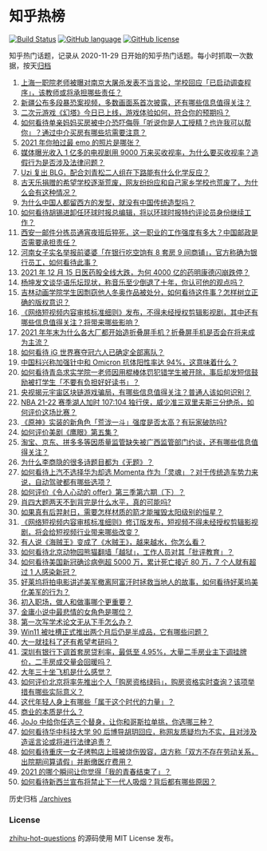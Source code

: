 # 知乎热榜
[![Build Status](https://github.com/ToWeLong/zhihu-hot-questions/workflows/CI/badge.svg)](https://github.com/ToWeLong/zhihu-hot-questions/actions)
[![GitHub language](https://img.shields.io/badge/language-golang-orange.svg)](https://golang.org/)
[![GitHub license](https://img.shields.io/github/license/ToWeLong/zhihu-hot-questions)](https://github.com/ToWeLong/zhihu-hot-questions/blob/main/LICENSE)

知乎热门话题，记录从 2020-11-29 日开始的知乎热门话题。每小时抓取一次数据，按天[归档](./archives)

<!-- BEGIN -->

1. [上海一职院老师被曝对南京大屠杀发表不当言论，学校回应「已启动调查程序」，该教师或将承担哪些责任？](https://www.zhihu.com/question/506361711)
1. [新疆公布多段暴恐案视频，多数画面系首次披露，还有哪些信息值得关注？](https://www.zhihu.com/question/505894448)
1. [二次元游戏《幻塔》今日已上线，游戏体验如何，符合你的预期吗？](https://www.zhihu.com/question/506206168)
1. [如何看待单亲妈妈买房被中介恐吓侮辱「听说你是人工授精？也许我可以帮你」？通过中介买房有哪些坑需要注意？](https://www.zhihu.com/question/506350667)
1. [2021 年你拍过最 emo 的照片是哪张？](https://www.zhihu.com/question/505047679)
1. [媒体曝光收入 1 亿多的电视剧用 9000 万来买收视率，为什么要买收视率？造假行为是否涉及法律问题？](https://www.zhihu.com/question/506171562)
1. [Uzi 复出 BLG，配合刘青松二人组在下路能有什么化学反应？](https://www.zhihu.com/question/506213542)
1. [古天乐捐赠的希望学校逐渐荒废，网友纷纷应和自己家乡学校也荒废了，为什么会有这种情况？](https://www.zhihu.com/question/506176235)
1. [为什么中国人都留西方的发型，就没有中国传统造型吗？](https://www.zhihu.com/question/497907743)
1. [如何看待胡锡进卸任环球时报总编辑，将以环球时报特约评论员身份继续工作？](https://www.zhihu.com/question/506413204)
1. [西安一邮件分拣员通宵夜班后猝死，这一职业的工作强度有多大？中国邮政是否需要承担责任？](https://www.zhihu.com/question/506381396)
1. [河南女子实名举报前婆婆「在银行吃空饷有 8 套房 9 间商铺」，官方称确为银行员工，如何看待此事？](https://www.zhihu.com/question/506206026)
1. [2021 年 12 月 15 日医药股全线大跌，为何 4000 亿的药明康德闪崩跌停？](https://www.zhihu.com/question/506239888)
1. [杨坤发文谈华语乐坛现状，称音乐至少倒退了十年，你认可他的观点吗？](https://www.zhihu.com/question/506024264)
1. [吉林动画学院学生因剽窃他人冬奥作品被处分，如何看待这件事？怎样树立正确的版权意识？](https://www.zhihu.com/question/506150530)
1. [《网络短视频内容审核标准细则》发布，不得未经授权剪辑影视剧，其中还有哪些信息值得关注？将带来哪些影响？](https://www.zhihu.com/question/506309325)
1. [2021 年年末为什么各大厂都开始造折叠屏手机？折叠屏手机是否会在将来成为主流？](https://www.zhihu.com/question/505973018)
1. [如何看待 iG 世界赛夺冠六人已确定全部离队？](https://www.zhihu.com/question/506165127)
1. [中国科兴称加强针中和 Omicron 抗体阳性率达 94%，这意味着什么？](https://www.zhihu.com/question/506244284)
1. [如何看待青岛求实学院一老师因用棍棒体罚犯错学生被开除，事后却发短信鼓励被打学生「不要有负担好好读书」？](https://www.zhihu.com/question/505059742)
1. [央视揭元宇宙区块链游戏骗局，有哪些信息值得关注？普通人该如何识别？](https://www.zhihu.com/question/505921344)
1. [NBA 21-22 赛季湖人加时 107:104 独行侠，威少准三双里夫斯三分绝杀，如何评价这场比赛？](https://www.zhihu.com/question/506347414)
1. [《原神》实装的新角色「荒泷一斗」强度是否太高？有玩家破防吗?](https://www.zhihu.com/question/506112571)
1. [如何评价美剧《鹰眼》第五集？](https://www.zhihu.com/question/506232450)
1. [淘宝、京东、拼多多等因质量监管缺失被广西监管部门约谈，还有哪些信息值得关注？](https://www.zhihu.com/question/506176873)
1. [为什么李商隐的很多诗题目都为《无题》？](https://www.zhihu.com/question/306052528)
1. [如何看待上汽不选择华为却选 Momenta 作为「灵魂」？对于传统造车势力来说，自动驾驶都有哪些选项？](https://www.zhihu.com/question/470581531)
1. [如何评价《令人心动的 offer》第三季第六期（下）？](https://www.zhihu.com/question/505446147)
1. [肖四大题两天不到背完是什么水平，真的可能吗?](https://www.zhihu.com/question/361215507)
1. [如果真有后羿射日，需要怎样材质的箭才能摧毁太阳级别的恒星？](https://www.zhihu.com/question/497707055)
1. [《网络短视频内容审核标准细则》修订版发布，短视频不得未经授权剪辑影视剧，将会给短视频行业带来哪些改变？](https://www.zhihu.com/question/506292825)
1. [有人说《海贼王》变成了《水贼王》，越来越水，你怎么看？](https://www.zhihu.com/question/503861802)
1. [如何看待北京动物园熊猫翻墙「越狱」，工作人员对其「批评教育」？](https://www.zhihu.com/question/506267595)
1. [如何看待美国新冠确诊病例超 5000 万，累计死亡接近 80 万，7 个人就有超过 1 人感染新冠？](https://www.zhihu.com/question/505989630)
1. [好莱坞将拍电影讲述美军撤离阿富汗时拯救当地人的故事，如何看待好莱坞美化美军的行为？](https://www.zhihu.com/question/506298005)
1. [初入职场，做人和做事哪个更重要？](https://www.zhihu.com/question/505686760)
1. [金庸小说中最悲情的女角色是哪位？](https://www.zhihu.com/question/505029328)
1. [第一次写学术论文无从下手怎么办？](https://www.zhihu.com/question/20829666)
1. [Win11 被吐槽正式推出两个月后仍是半成品，它有哪些问题？](https://www.zhihu.com/question/502612042)
1. [大一就挂科了还有希望考研吗？](https://www.zhihu.com/question/408290593)
1. [深圳有银行下调首套房贷利率，最低至 4.95%，大量二手房业主下调挂牌价，二手房成交量会回暖吗？](https://www.zhihu.com/question/506055350)
1. [大年三十坐飞机是什么感觉？](https://www.zhihu.com/question/504668466)
1. [如何评价北京将率先推出个人「购房资格绿码」，购房资格实时查询？该项举措有哪些实际意义？](https://www.zhihu.com/question/506162301)
1. [这代年轻人身上有哪些「属于这个时代的力量」？](https://www.zhihu.com/question/505124375)
1. [商业的本质是什么？](https://www.zhihu.com/question/19733835)
1. [JoJo 中给你任选三个替身，让你和哥斯拉单挑，你选哪三种？](https://www.zhihu.com/question/505084445)
1. [如何看待华中科技大学 90 后博导胡玥回应，称网友质疑均为不实，且对涉及造谣言论或将进行法律追责？](https://www.zhihu.com/question/506158990)
1. [如何看待重庆一女子烤鸭店上班被烧伤毁容，店方称「双方不存在劳动关系，出院期间算请假」并断缴医疗费用？](https://www.zhihu.com/question/505907009)
1. [2021 的哪个瞬间让你觉得「我的青春结束了」？](https://www.zhihu.com/question/504374541)
1. [如何看待新西兰宣布将禁止下一代人吸烟？背后都有哪些原因？](https://www.zhihu.com/question/505312691)

<!-- END -->

历史归档 [./archives](./archives)


### License
[zhihu-hot-questions](https://github.com/towelong/zhihu-hot-questions) 的源码使用 MIT License 发布。